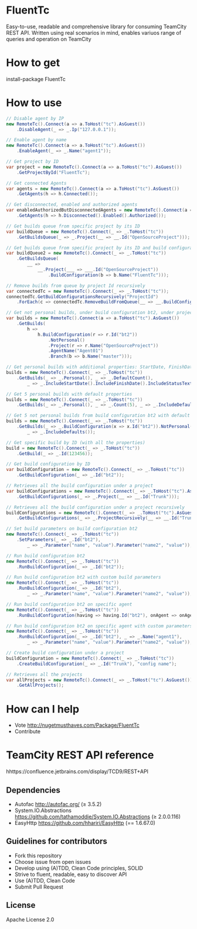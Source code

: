 # FluentTc
Easy-to-use, readable and comprehensive library for consuming TeamCity REST API. Written using real scenarios in mind, enables variuos range of queries and operation on TeamCity

# How to get

install-package FluentTc

# How to use
```C#
// Disable agent by IP
new RemoteTc().Connect(a => a.ToHost("tc").AsGuest())
    .DisableAgent(_ => _.Ip("127.0.0.1"));

// Enable agent by name
new RemoteTc().Connect(a => a.ToHost("tc").AsGuest())
    .EnableAgent(_ => _.Name("agent1"));

// Get project by ID
var project = new RemoteTc().Connect(a => a.ToHost("tc").AsGuest())
    .GetProjectById("FluentTc");

// Get connected Agents
var agents = new RemoteTc().Connect(a => a.ToHost("tc").AsGuest())
    .GetAgents(h => h.Connected());

// Get disconnected, enabled and authorized agents
var enabledAuthorizedButDisconnectedAgents = new RemoteTc().Connect(a => a.ToHost("tc").AsGuest())
    .GetAgents(h => h.Disconnected().Enabled().Authorized());

// Get builds queue from specific project by its ID
var buildQueue = new RemoteTc().Connect(_ => _.ToHost("tc"))
    .GetBuildsQueue(_ => _.Project(__ => __.Id("OpenSourceProject")));

// Get builds queue from specific project by its ID and build configuration name
var buildQueue2 = new RemoteTc().Connect(_ => _.ToHost("tc"))
    .GetBuildsQueue(
        __ =>
            __.Project(___ => ___.Id("OpenSourceProject"))
                .BuildConfiguration(b => b.Name("FluentTc")));

// Remove builds from queue by project Id recursively 
var connectedTc = new RemoteTc().Connect(_ => _.ToHost("tc"));
connectedTc.GetBuildConfigurationsRecursively("ProjectId")
    .ForEach(c => connectedTc.RemoveBuildFromQueue(__ => __.BuildConfiguration(___ => ___.Id(c.Id))));

// Get not personal builds, under build configuration bt2, under project OpenSourceProject, that ran on agent Agent01 on branch master
var builds = new RemoteTc().Connect(a => a.ToHost("tc").AsGuest())
    .GetBuilds(
        h =>
            h.BuildConfiguration(r => r.Id("bt2"))
                .NotPersonal()
                .Project(r => r.Name("OpenSourceProject"))
                .AgentName("Agent01")
                .Branch(b => b.Name("master")));

// Get personal builds with additional properties: StartDate, FinishDate and StatusText
builds = new RemoteTc().Connect(_ => _.ToHost("tc"))
    .GetBuilds(_ => _.Personal(), _ => _.DefaultCount(),
        _ => _.IncludeStartDate().IncludeFinishDate().IncludeStatusText());

// Get 5 personal builds with default properties
builds = new RemoteTc().Connect(_ => _.ToHost("tc"))
    .GetBuilds(_ => _.Personal(), _ => _.Count(5), _ => _.IncludeDefaults());

// Get 5 not personal builds from build configuration bt2 with default properties
builds = new RemoteTc().Connect(_ => _.ToHost("tc"))
    .GetBuilds(_ => _.BuildConfiguration(x => x.Id("bt2")).NotPersonal().NotRunning(), _ => _.Count(5),
        _ => _.IncludeDefaults());

// Get specific build by ID (with all the properties)
build = new RemoteTc().Connect(_ => _.ToHost("tc"))
    .GetBuild(_ => _.Id(123456));

// Get build configuration by ID
var buildConfiguration = new RemoteTc().Connect(_ => _.ToHost("tc"))
    .GetBuildConfiguration(_ => _.Id("bt2"));

// Retrieves all the build configuration under a project
var buildConfigurations = new RemoteTc().Connect(_ => _.ToHost("tc").AsGuest())
    .GetBuildConfigurations(_ => _.Project(__ => __.Id("Trunk")));

// Retrieves all the build configuration under a project recursively
buildConfigurations = new RemoteTc().Connect(_ => _.ToHost("tc").AsGuest())
    .GetBuildConfigurations(_ => _.ProjectRecursively(__ => __.Id("Trunk")));

// Set build parameters on build configuration bt2
new RemoteTc().Connect(_ => _.ToHost("tc"))
    .SetParameters(_ => _.Id("bt2"),
        _ => _.Parameter("name", "value").Parameter("name2", "value"));

// Run build configuration bt2
new RemoteTc().Connect(_ => _.ToHost("tc"))
    .RunBuildConfiguration(_ => _.Id("bt2"));

// Run build configuration bt2 with custom build parameters
new RemoteTc().Connect(_ => _.ToHost("tc"))
    .RunBuildConfiguration(_ => _.Id("bt2"),
        _ => _.Parameter("name", "value").Parameter("name2", "value"));

// Run build configuration bt2 on specific agent
new RemoteTc().Connect(_ => _.ToHost("tc"))
    .RunBuildConfiguration(having => having.Id("bt2"), onAgent => onAgent.Name("agent1"));

// Run build configuration bt2 on specific agent with custom parameters
new RemoteTc().Connect(_ => _.ToHost("tc"))
    .RunBuildConfiguration(_ => _.Id("bt2"), _ => _.Name("agent1"),
        _ => _.Parameter("name", "value").Parameter("name2", "value"));

// Create build configuration under a project
buildConfiguration = new RemoteTc().Connect(_ => _.ToHost("tc"))
    .CreateBuildConfiguration(_ => _.Id("Trunk"), "config name");

// Retrieves all the projects
var allProjects = new RemoteTc().Connect(_ => _.ToHost("tc").AsGuest())
    .GetAllProjects();
```
# How can I help
* Vote  http://nugetmusthaves.com/Package/FluentTc
* Contribute 

# TeamCity REST API reference
hhttps://confluence.jetbrains.com/display/TCD9/REST+API

## Dependencies
* Autofac http://autofac.org/ (≥ 3.5.2)
* System.IO.Abstractions https://github.com/tathamoddie/System.IO.Abstractions (≥ 2.0.0.116)
* EasyHttp https://github.com/hhariri/EasyHttp (== 1.6.67.0)

## Guidelines for contributors
* Fork this repository 
* Choose issue from open issues 
* Develop using (A)TDD, Clean Code principles, SOLID
* Strive to fluent, readable, easy to discover API
* Use (A)TDD, Clean Code
* Submit Pull Request


## License
Apache License 2.0



